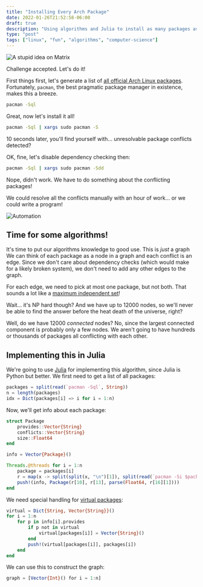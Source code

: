 ```yaml
---
title: "Installing Every Arch Package"
date: 2022-01-26T21:52:58-06:00
draft: true
description: "Using algorithms and Julia to install as many packages as possible from the Arch Linux official repositories"
type: "post"
tags: ["linux", "fun", "algorithms", "computer-science"]
---
```



![A stupid idea on Matrix](/images/install-every-arch-package-matrix.png)

Challenge accepted. Let's do it!

First things first, let's generate a list of [all official Arch Linux packages](https://archlinux.org/packages/). Fortunately, `pacman`, the best pragmatic package manager in existence, makes this a breeze.
```sh
pacman -Sql
```

Great, now let's install it all!
```sh
pacman -Sql | xargs sudo pacman -S
```

10 seconds later, you'll find yourself with... unresolvable package conflicts detected?

OK, fine, let's disable dependency checking then:
```sh
pacman -Sql | xargs sudo pacman -Sdd
```

Nope, didn't work. We have to do something about the conflicting packages!

We could resolve all the conflicts manually with an hour of work... or we could write a program!

![Automation](https://imgs.xkcd.com/comics/automation.png)

## Time for some algorithms!

It's time to put our algorithms knowledge to good use. This is *just* a graph We can think of each package as a node in a graph and each conflict is an edge. Since we don't care about dependency checks (which would make for a likely broken system), we don't need to add any other edges to the graph.

For each edge, we need to pick at most one package, but not both. That sounds a lot like a [maximum independent set](https://en.wikipedia.org/wiki/Maximum_independent_set)!

Wait... it's NP hard though? And we have up to 12000 nodes, so we'll never be able to find the answer before the heat death of the universe, right?

Well, do we have 12000 *connected* nodes? No, since the largest connected component is probably only a few nodes. We aren't going to have hundreds or thousands of packages all conflicting with each other.

## Implementing this in Julia

We're going to use [Julia](https://julialang.org/) for implementing this algorithm, since Julia is Python but better. We first need to get a list of all packages:
```jl
packages = split(read(`pacman -Sql`, String))
n = length(packages)
idx = Dict(packages[i] => i for i = 1:n)
```

Now, we'll get info about each package:
```jl
struct Package
    provides::Vector{String}
    conflicts::Vector{String}
    size::Float64
end

info = Vector{Package}()

Threads.@threads for i = 1:n
    package = packages[i]
    r = map(x -> split(split(x, "\n")[1]), split(read(`pacman -Si $package`, String), " : "))
    push!(info, Package(r[10], r[13], parse(Float64, r[16][1])))
end
```

We need special handling for [virtual packages](https://wiki.archlinux.org/title/Pacman#Virtual_packages):
```jl
virtual = Dict{String, Vector{String}}()
for i = 1:n
	for p in info[i].provides
		if p not in virtual
			virtual[packages[i]] = Vector{String}()
		end
		push!(virtual[packages[i]], packages[i])
	end
end
```

We can use this to construct the graph:
```jl
graph = [Vector{Int}() for i = 1:n]

```
